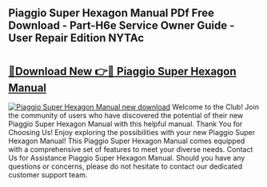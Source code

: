 ## Piaggio Super Hexagon Manual PDf Free Download - Part-H6e Service Owner Guide - User Repair Edition NYTAc

# <h2><a href="http://bc89726.oget.top/?id=Piaggio+Super+Hexagon+Manual">🔗Download New 👉🔴 Piaggio Super Hexagon Manual</a></h2>

[![Piaggio Super Hexagon Manual new download](https://i.imgur.com/5g1atiW.png)](http://bc89726.oget.top/?id=Piaggio+Super+Hexagon+Manual)
Welcome to the Club! Join the community of users who have discovered the potential of their new Piaggio Super Hexagon Manual with this helpful manual. Thank You for Choosing Us! Enjoy exploring the possibilities with your new Piaggio Super Hexagon Manual! This Piaggio Super Hexagon Manual comes equipped with a comprehensive set of features to meet your diverse needs. Contact Us for Assistance Piaggio Super Hexagon Manual. Should you have any questions or concerns, please do not hesitate to contact our dedicated customer support team.
